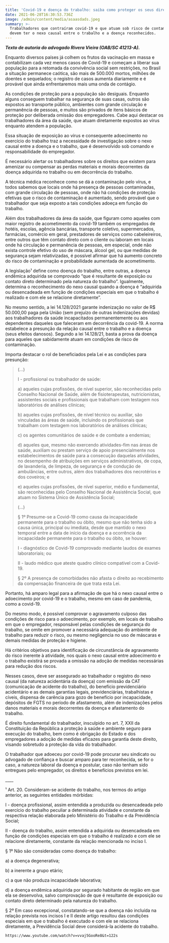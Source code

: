 ```yaml
---
title: 'Covid-19 e doença do trabalho: saiba como proteger os seus direitos'
date: 2021-06-28T16:30:53.736Z
image: /admin/content/media/asaasdads.jpeg
summary: >-
  Trabalhadores que contraíram covid-19 e que atuam sob risco de contaminação
  devem ter o nexo causal entre o trabalho e a doença reconhecidos.
---
```

_**Texto de autoria do advogado Rivera Vieira (OAB/SC 41213-A).**_

Enquanto diversos países já colhem os frutos da vacinação em massa e contabilizam cada vez menos casos de Covid-19 e começam a liberar sua população para a retomada da convivência social sem restrições, no Brasil a situação permanece caótica, são mais de 500.000 mortos, milhões de doentes e sequelados; o registro de casos aumenta diariamente e é provável que ainda enfrentaremos mais uma onda de contágio.

As condições de proteção para a população são desiguais. Enquanto alguns conseguem trabalhar na segurança de suas casas, outros são expostos ao transporte público, ambientes com grande circulação e permanência de pessoas, e muitos são privados de itens básicos de proteção por deliberada omissão dos empregadores. Cabe aqui destacar os trabalhadores da área da saúde, que atuam diretamente expostos ao vírus enquanto atendem a população.

Essa situação de exposição ao vírus e consequente adoecimento no exercício do trabalho traz a necessidade de investigação sobre o nexo causal entre a doença e o trabalho, que é desenvolvido sob comando e responsabilidade do empregador.

É necessário alertar os trabalhadores sobre os direitos que existem para amenizar ou compensar as perdas materiais e morais decorrentes da doença adquirida no trabalho ou em decorrência do trabalho.

A técnica médica reconhece como se dá a contaminação pelo vírus, e todos sabemos que locais onde há presença de pessoas contaminadas, com grande circulação de pessoas, onde não há condições de proteção efetivas que o risco de contaminação é aumentado, sendo provável que o trabalhador que seja exposto a tais condições adoeça em função do trabalho.

Além dos trabalhadores da área da saúde, que figuram como aqueles com maior registro de acometimento da covid-19 também os empregados de hotéis, escolas, agência bancárias, transporte coletivo, supermercados, farmácias, comércio em geral, prestadores de serviços como cabeleireiros, entre outros que têm contato direto com o cliente ou laboram em locais onde há circulação e permanência de pessoas, em especial, onde não exista controle efetivo do uso de máscara, álcool gel, ou que medidas de segurança sejam relativizadas, é possível afirmar que há aumento concreto do risco de contaminação e probabilidade aumentada de acometimento.

A legislação¹ define como doença do trabalho, entre outras, a doença endêmica adquirida se comprovado “que é resultante de exposição ou contato direto determinado pela natureza do trabalho”. Igualmente, determina o reconhecimento do nexo causal quando a doença é “adquirida ou desencadeada em função de condições especiais em que o trabalho é realizado e com ele se relacione diretamente”.

No mesmo sentido, a lei 14.128/2021 garante indenização no valor de R$ 50.000,00 paga pela União (sem prejuízo de outras indenizações devidas) aos trabalhadores da saúde incapacitados permanentemente ou aos dependentes daqueles que faleceram em decorrência da covid-19. A norma estabelece a presunção da relação causal entre o trabalho e a doença (seus efeitos danosos). Segundo a lei 14.128/21, basta a prova da doença para aqueles que sabidamente atuam em condições  de risco de contaminação.

Importa destacar o rol de beneficiados pela Lei e as condições para presunção:

> (...)
>
> I - profissional ou trabalhador de saúde:
>
> a) aqueles cujas profissões, de nível superior, são reconhecidas pelo Conselho Nacional de Saúde, além de fisioterapeutas, nutricionistas, assistentes sociais e profissionais que trabalham com testagem nos laboratórios de análises clínicas;
>
> b) aqueles cujas profissões, de nível técnico ou auxiliar, são vinculadas às áreas de saúde, incluindo os profissionais que trabalham com testagem nos laboratórios de análises clínicas;
>
> c) os agentes comunitários de saúde e de combate a endemias;
>
> d) aqueles que, mesmo não exercendo atividades-fim nas áreas de saúde, auxiliam ou prestam serviço de apoio presencialmente nos estabelecimentos de saúde para a consecução daquelas atividades, no desempenho de atribuições em serviços administrativos, de copa, de lavanderia, de limpeza, de segurança e de condução de ambulâncias, entre outros, além dos trabalhadores dos necrotérios e dos coveiros; e
>
> e) aqueles cujas profissões, de nível superior, médio e fundamental, são reconhecidas pelo Conselho Nacional de Assistência Social, que atuam no Sistema Único de Assistência Social;
>
> (...)
>
> § 1º Presume-se a Covid-19 como causa da incapacidade permanente para o trabalho ou óbito, mesmo que não tenha sido a causa única, principal ou imediata, desde que mantido o nexo temporal entre a data de início da doença e a ocorrência da incapacidade permanente para o trabalho ou óbito, se houver:
>
> I - diagnóstico de Covid-19 comprovado mediante laudos de exames laboratoriais; ou
>
> II - laudo médico que ateste quadro clínico compatível com a Covid-19.
>
> § 2º A presença de comorbidades não afasta o direito ao recebimento da compensação financeira de que trata esta Lei.

Portanto, há amparo legal para a afirmação de que há o nexo causal entre o adoecimento por covid-19 e o trabalho, mesmo em caso de pandemia, como a covid-19.

Do mesmo modo, é possível comprovar o agravamento culposo das condições de risco para o adoecimento, por exemplo, em locais de trabalho em que o empregador, responsável pelas condições de segurança do trabalho, se omite em promover a necessária adequação do ambiente de trabalho para reduzir o risco, ou mesmo negligencia no uso de máscaras e demais medidas de  proteção e higiene.

Há critérios objetivos para identificação de circunstância de agravamento do risco inerente à atividade, nos quais o nexo causal entre adoecimento e o trabalho existirá se provada a omissão na adoção de medidas necessárias para redução dos riscos.

Nesses casos, deve ser assegurado ao trabalhador o registro do nexo causal (da natureza acidentária da doença) com emissão da CAT (comunicação de acidente do trabalho), do benefício previdenciário acidentário e as demais garantias legais, previdenciárias, trabalhistas e cíveis, dispensa de carência para gozo de benefício por incapacidade, depósitos de FGTS no período de afastamento, além de indenizações pelos danos materiais e morais decorrentes da doença e afastamento do trabalho.

É direito fundamental do trabalhador, insculpido no art. 7, XXII da Constituição da República a proteção à saúde e ambiente seguro para execução do trabalho, bem como é obrigação do Estado e dos empregadores a adoção de medidas eficazes para garantia deste direito, visando sobretudo a proteção da vida do trabalhador. 

O trabalhador que adoeceu por covid-19 pode procurar seu sindicato ou advogado de confiança e buscar amparo para ter reconhecida, se for o caso, a natureza laboral da doença e postular, caso não tenham sido entregues pelo empregador, os direitos e benefícios previstos em lei.

\_\_\_\_

¹ Art. 20. Consideram-se acidente do trabalho, nos termos do artigo anterior, as seguintes entidades mórbidas:

I - doença profissional, assim entendida a produzida ou desencadeada pelo exercício do trabalho peculiar a determinada atividade e constante da respectiva relação elaborada pelo Ministério do Trabalho e da Previdência Social;

II - doença do trabalho, assim entendida a adquirida ou desencadeada em função de condições especiais em que o trabalho é realizado e com ele se relacione diretamente, constante da relação mencionada no inciso I.

§ 1º Não são consideradas como doença do trabalho:

a) a doença degenerativa;

b) a inerente a grupo etário;

c) a que não produza incapacidade laborativa;

d) a doença endêmica adquirida por segurado habitante de região em que ela se desenvolva, salvo comprovação de que é resultante de exposição ou contato direto determinado pela natureza do trabalho.

§ 2º Em caso excepcional, constatando-se que a doença não incluída na relação prevista nos incisos I e II deste artigo resultou das condições especiais em que o trabalho é executado e com ele se relaciona diretamente, a Previdência Social deve considerá-la acidente do trabalho.

```youtube
https://www.youtube.com/watch?v=vvaj5GooRe8&t=122s
```
